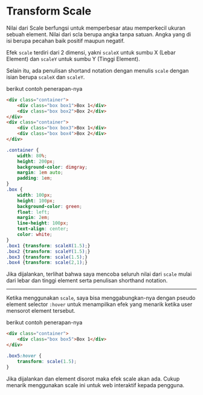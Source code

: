 # Transform Scale

Nilai dari Scale berfungsi untuk memperbesar atau memperkecil ukuran sebuah element. Nilai dari scla berupa angka tanpa satuan. Angka yang di isi berupa pecahan baik positif maupun negatif.

Efek `scale` terdiri dari 2 dimensi, yakni `scaleX` untuk sumbu X (Lebar Element) dan `scaleY` untuk sumbu Y (Tinggi Element).

Selain itu, ada penulisan shortand notation dengan menulis `scale` dengan isian berupa `scaleX` dan `scaleY`.

berikut contoh penerapan-nya

```html
<div class="container">
    <div class="box box1">Box 1</div>
    <div class="box box2">Box 2</div>
</div>
<div class="container">
    <div class="box box3">Box 1</div>
    <div class="box box4">Box 2</div>
</div>
```

```css
.container {
    width: 80%;
    height: 200px;
    background-color: dimgray;
    margin: 1em auto;
    padding: 1em;
}
.box {
    width: 100px;
    height: 100px;
    background-color: green;
    float: left;
    margin: 2em;
    line-height: 100px;
    text-align: center;
    color: white;
}
.box1 {transform: scaleX(1.5);}
.box2 {transform: scaleY(1.5);}
.box3 {transform: scale(1.5);}
.box4 {transform: scale(2,1);}
```

Jika dijalankan, terlihat bahwa saya mencoba seluruh nilai dari `scale` mulai dari lebar dan tinggi element serta penulisan shorthand notation.

<hr>

Ketika menggunakan `scale`, saya bisa menggabungkan-nya dengan pseudo element selector `:hover` untuk menampilkan efek yang menarik ketika user mensorot element tersebut.

berikut contoh penerapan-nya

```html
<div class="container">
    <div class="box box5">Box 1</div>
</div>
```

```css
.box5:hover {
    transform: scale(1.5);
}
```

Jika dijalankan dan element disorot maka efek scale akan ada. Cukup menarik menggunakan scale ini untuk web interaktif kepada pengguna.